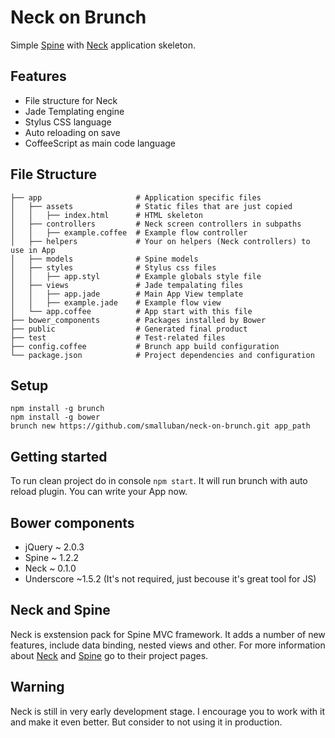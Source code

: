# Neck on Brunch

Simple [Spine](http://spinejs.com/) with [Neck](https://github.com/smalluban/neck) application skeleton.

## Features

* File structure for Neck
* Jade Templating engine
* Stylus CSS language
* Auto reloading on save
* CoffeeScript as main code language

## File Structure

```
├── app                     # Application specific files
│   ├── assets              # Static files that are just copied
│   │   ├── index.html      # HTML skeleton
│   ├── controllers         # Neck screen controllers in subpaths
│   │   ├── example.coffee  # Example flow controller
│   ├── helpers             # Your on helpers (Neck controllers) to use in App
│   ├── models              # Spine models
│   ├── styles              # Stylus css files
│   │   ├── app.styl        # Example globals style file
│   ├── views               # Jade tempalating files
│   │   ├── app.jade        # Main App View template
│   │   ├── example.jade    # Example flow view
│   └── app.coffee          # App start with this file
├── bower_components        # Packages installed by Bower
├── public                  # Generated final product
├── test                    # Test-related files
├── config.coffee           # Brunch app build configuration
└── package.json            # Project dependencies and configuration
```

## Setup

```
npm install -g brunch
npm install -g bower
brunch new https://github.com/smalluban/neck-on-brunch.git app_path
```

## Getting started

To run clean project do in console `npm start`. It will run brunch with auto reload plugin. You can
write your App now.

## Bower components

* jQuery ~ 2.0.3
* Spine ~ 1.2.2
* Neck ~ 0.1.0
* Underscore ~1.5.2 (It's not required, just becouse it's great tool for JS)

## Neck and Spine

Neck is exstension pack for Spine MVC framework. It adds a number of new features, include 
data binding, nested views and other. For more information about [Neck](https://github.com/smalluban/neck) 
and [Spine](http://spinejs.com/) go to their project pages.

## Warning

Neck is still in very early development stage. I encourage you to work with it and make it even better. 
But consider to not using it in production.